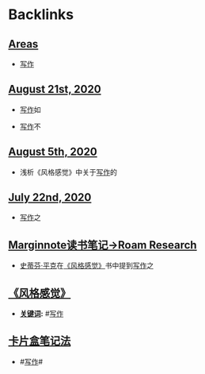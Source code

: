
# Backlinks
## [Areas](<Areas.md>)
- [写作](<写作.md>)

## [August 21st, 2020](<August 21st, 2020.md>)
- [写作](<写作.md>)如

- [写作](<写作.md>)不

## [August 5th, 2020](<August 5th, 2020.md>)
- 浅析《风格感觉》中关于[写作](<写作.md>)的

## [July 22nd, 2020](<July 22nd, 2020.md>)
- [写作](<写作.md>)之

## [Marginnote读书笔记→Roam Research](<Marginnote读书笔记→Roam Research.md>)
- [史蒂芬·平克](<史蒂芬·平克.md>)在[《风格感觉》](<《风格感觉》.md>)书中提到[写作](<写作.md>)之

## [《风格感觉》](<《风格感觉》.md>)
- **[关键词](<关键词.md>):** #[写作](<写作.md>)

## [卡片盒笔记法](<卡片盒笔记法.md>)
- #[写作](<写作.md>)#

